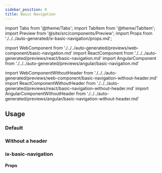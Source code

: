 ```yaml
---
sidebar_position: 0
title: Basic Navigation
---
```


import Tabs from '@theme/Tabs';
import TabItem from '@theme/TabItem';
import Preview from '@site/src/components/Preview';
import Props from './../../auto-generated/ix-basic-navigation/props.md';

import WebComponent from './../../auto-generated/previews/web-component/basic-navigation.md'
import ReactComponent from './../../auto-generated/previews/react/basic-navigation.md'
import AngularComponent from './../../auto-generated/previews/angular/basic-navigation.md'

import WebComponentWithoutHeader from './../../auto-generated/previews/web-component/basic-navigation-without-header.md'
import ReactComponentWithoutHeader from './../../auto-generated/previews/react/basic-navigation-without-header.md'
import AngularComponentWithoutHeader from './../../auto-generated/previews/angular/basic-navigation-without-header.md'

## Usage

### Default

<Preview name="basic-navigation" height="30rem" noMargin>
  <TabItem value="javascript">
    <WebComponent />
  </TabItem>
  <TabItem value="react">
    <ReactComponent />
  </TabItem>
  <TabItem value="angular">
    <AngularComponent />
  </TabItem>
</Preview>

### Without a header

<Preview name="basic-navigation-without-header" height="30rem" noMargin>
  <TabItem value="javascript">
    <WebComponentWithoutHeader />
  </TabItem>

  <TabItem value="react">
    <ReactComponentWithoutHeader />
  </TabItem>

  <TabItem value="angular">
    <AngularComponentWithoutHeader />
  </TabItem>
</Preview>

### ix-basic-navigation

#### Props

<Props />
